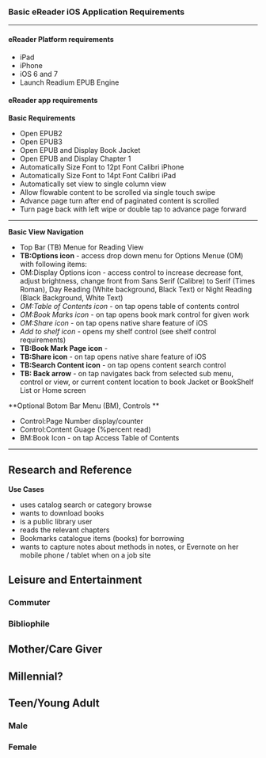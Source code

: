 ### Basic eReader iOS Application Requirements

***

#### eReader Platform requirements
* iPad
* iPhone
* iOS 6 and 7
* Launch Readium EPUB Engine

#### eReader app requirements
**Basic Requirements**

* Open EPUB2
* Open EPUB3
* Open EPUB and Display Book Jacket
* Open EPUB and Display Chapter 1
* Automatically Size Font to 12pt Font Calibri iPhone
* Automatically Size Font to 14pt Font Calibri iPad
* Automatically set view to single column view
* Allow flowable content to be scrolled via single touch swipe
* Advance page turn after end of paginated content is scrolled
* Turn page back with left wipe or double tap to advance page forward

***

**Basic View Navigation**
* Top Bar (TB) Menue for Reading View
* **TB:Options icon** - access drop down menu for Options Menue (OM) with following items:
* OM:Display Options icon - access control to increase decrease font, adjust brightness, change front from Sans Serif (Calibre) to Serif (Times Roman), Day Reading (White background, Black Text) or Night Reading (Black Background, White Text)
* _OM:Table of Contents icon_ - on tap opens table of contents control
* _OM:Book Marks icon_ - on tap opens book mark control for given work 
* _OM:Share icon_ - on tap opens native share feature of iOS
* _Add to shelf icon_ - opens my shelf control (see shelf control requirements)
* **TB:Book Mark Page icon** -  
* **TB:Share icon** - on tap opens native share feature of iOS
* **TB:Search Content icon** - on tap opens content search control
* **TB: Back arrow** - on tap navigates back from selected sub menu, control or view, or current content location to book Jacket or BookShelf List or Home screen

**Optional Botom Bar Menu (BM), Controls **
* Control:Page Number display/counter
* Control:Content Guage (%percent read)
* BM:Book Icon - on tap Access Table of Contents 

***

## Research and Reference

**Use Cases**
* uses catalog search or category browse
* wants to download books
* is a public library user
* reads the relevant chapters
* Bookmarks catalogue items (books) for borrowing
* wants to capture notes about methods in notes, or Evernote on her mobile phone / tablet when on  a job site

## Leisure and Entertainment
### Commuter

### Bibliophile

## Mother/Care Giver

## Millennial?

## Teen/Young Adult

### Male

### Female




